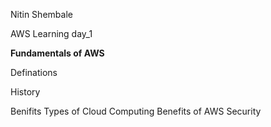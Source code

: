 Nitin Shembale 

AWS Learning day_1

__Fundamentals of AWS__

Definations

History

Benifits
Types of Cloud Computing
Benefits of AWS Security

